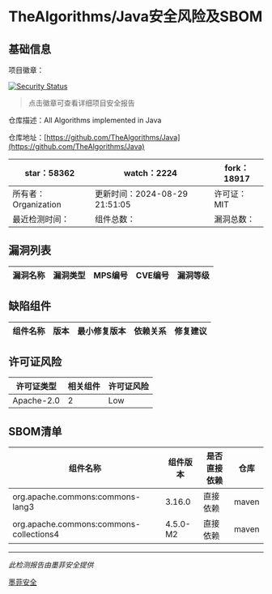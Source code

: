 # TheAlgorithms/Java安全风险及SBOM

## 基础信息

项目徽章：

[![Security Status](https://www.murphysec.com/platform3/v31/badge/1829219243478126592.svg)](https://www.murphysec.com/console/report/1676503805138649088/1829219243478126592)

> 点击徽章可查看详细项目安全报告

仓库描述：All Algorithms implemented in Java

仓库地址：[https://github.com/TheAlgorithms/Java](https://github.com/TheAlgorithms/Java)

| star：58362 | watch：2224 | fork：18917 |
| ----------- | -------------- | ------------ |
| 所有者：Organization | 更新时间：2024-08-29 21:51:05 | 许可证：MIT |
| 最近检测时间： | 组件总数： | 漏洞总数： |




## 漏洞列表

| 漏洞名称 | 漏洞类型 | MPS编号 | CVE编号 | 漏洞等级 |
| ------- | ------ | ------- | ------ | ----- |





## 缺陷组件

| 组件名称 | 版本 | 最小修复版本 | 依赖关系 | 修复建议 |
| -------- | ---- | ------------ | -------- | -------- |





## 许可证风险

| 许可证类型 | 相关组件 | 许可证风险 |
| ---------- | -------- | ---------- |
|Apache-2.0|2|Low|




## SBOM清单

| 组件名称 | 组件版本 | 是否直接依赖 | 仓库 |
| -------- | -------- | ------------ | ---- |
|org.apache.commons:commons-lang3|3.16.0|直接依赖|maven|
|org.apache.commons:commons-collections4|4.5.0-M2|直接依赖|maven|


------

*此检测报告由墨菲安全提供*

[墨菲安全](www.murphysec.com)